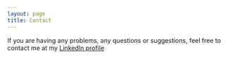 ```yaml
---
layout: page
title: Contact
---
```


If you are having any problems, any questions or suggestions, feel free to contact me at my [LinkedIn profile](https://www.linkedin.com/in/jochen-steimel/) 
